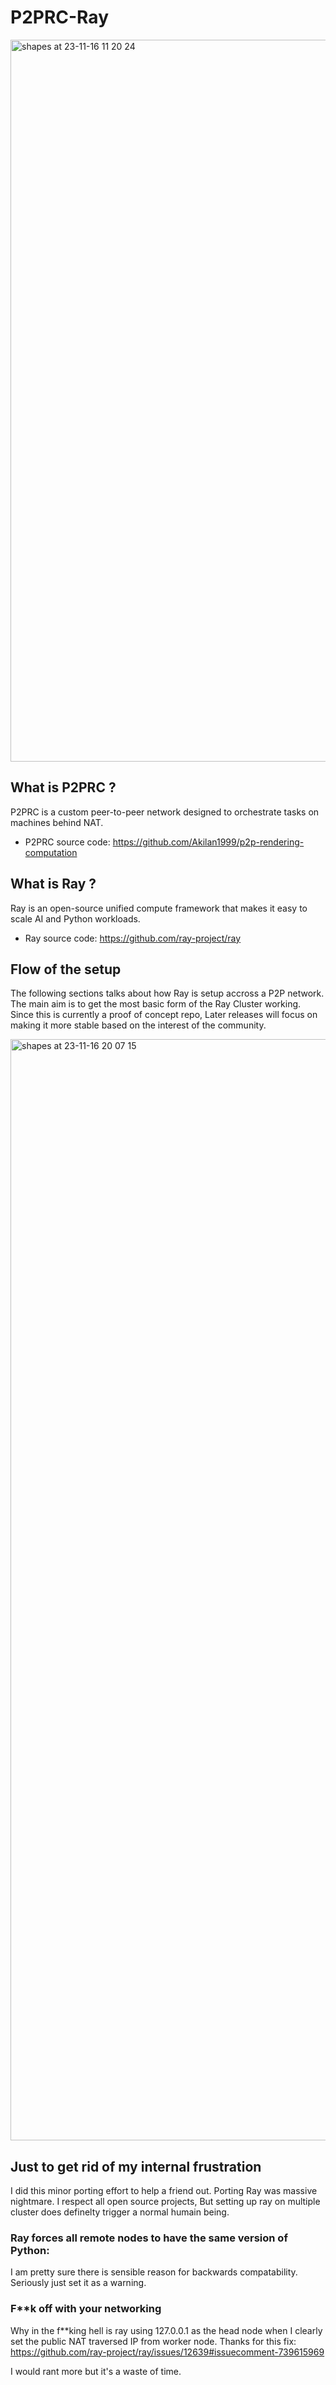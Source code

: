 # P2PRC-Ray
<img width="1155" alt="shapes at 23-11-16 11 20 24" src="https://github.com/Akilan1999/P2PRC-Ray/assets/31743758/6a76fbf5-a613-4fa2-8c61-8542ea452d9b">


## What is P2PRC ?
P2PRC is a custom peer-to-peer network designed to orchestrate tasks on machines behind NAT.
- P2PRC source code: https://github.com/Akilan1999/p2p-rendering-computation

## What is Ray ?
Ray is an open-source unified compute framework that makes it easy to scale AI and Python workloads.
- Ray source code: https://github.com/ray-project/ray


## Flow of the setup
The following sections talks about how Ray is setup accross a P2P network.
The main aim is to get the most basic form of the Ray Cluster working.
Since this is currently a proof of concept repo, Later releases will focus
on making it more stable based on the interest of the community.

<img width="1762" alt="shapes at 23-11-16 20 07 15" src="https://github.com/Akilan1999/P2PRC-Ray/assets/31743758/e612b2ab-5a8f-4632-9f71-a17952a5315f">


## Just to get rid of my internal frustration
I did this minor porting effort to help a friend out.
Porting Ray was massive nightmare. I respect all open
source projects, But setting up ray on multiple cluster
does definelty trigger a normal humain being.

### Ray forces all remote nodes to have the same version of Python:
I am pretty sure there is sensible reason for backwards compatability.
Seriously just set it as a warning.

### F\*\*k off with your networking
Why in the f\*\*king hell is ray using 127.0.0.1 as the head node when I clearly set the public NAT traversed IP
from worker node.
Thanks for this fix: https://github.com/ray-project/ray/issues/12639#issuecomment-739615969

I would rant more but it's a waste of time.



